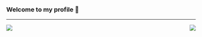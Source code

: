 ### Welcome to my profile 👋
---
<div>
<img src="https://github-readme-stats.vercel.app/api?username=ShxwZ&show_icons=true&theme=dark"/ >
<img src="https://lanyard.cnrad.dev/api/419932891020001281/?hideTimestamp=true&idleMessage=" align="right"/>   

<div/>
 
